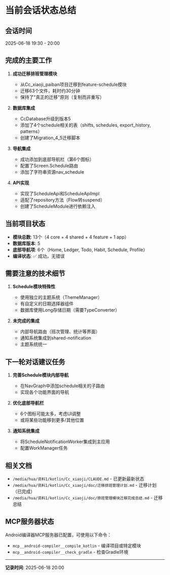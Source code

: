 # 当前会话状态总结

## 会话时间
2025-06-18 19:30 - 20:00

## 完成的主要工作
1. **成功迁移排班管理模块**
   - 从Cc_xiaoji_paiban项目迁移到feature-schedule模块
   - 迁移63个文件，耗时约30分钟
   - 保持了"真正的迁移"原则（复制而非重写）

2. **数据库集成**
   - CcDatabase升级到版本5
   - 添加了4个schedule相关的表（shifts, schedules, export_history, patterns）
   - 创建了Migration_4_5迁移脚本

3. **导航集成**
   - 成功添加到底部导航栏（第6个图标）
   - 配置了Screen.Schedule路由
   - 添加了字符串资源nav_schedule

4. **API实现**
   - 实现了ScheduleApi和ScheduleApiImpl
   - 适配了repository方法（Flow转suspend）
   - 创建了ScheduleModule进行依赖注入

## 当前项目状态
- **模块总数**: 13个（4 core + 4 shared + 4 feature + 1 app）
- **数据库版本**: 5
- **底部导航项**: 6个（Home, Ledger, Todo, Habit, Schedule, Profile）
- **编译状态**: ✅ 成功，无错误

## 需要注意的技术细节
1. **Schedule模块特殊性**
   - 使用独立的主题系统（ThemeManager）
   - 有自定义的日期选择器组件
   - 数据库使用Long存储日期（需要TypeConverter）

2. **未完成的集成**
   - 内部导航路由（班次管理、统计等界面）
   - 通知系统集成到shared-notification
   - 主题系统统一

## 下一轮对话建议任务
1. **完善Schedule模块内部导航**
   - 在NavGraph中添加schedule相关的子路由
   - 实现各个功能界面的导航

2. **优化底部导航栏**
   - 6个图标可能太多，考虑UI调整
   - 或将某些功能移到更多/其他位置

3. **通知系统集成**
   - 将ScheduleNotificationWorker集成到主应用
   - 配置WorkManager任务

## 相关文档
- `/media/hua/资料1/kotlin/Cc_xiaoji/CLAUDE.md` - 已更新最新状态
- `/media/hua/资料1/kotlin/Cc_xiaoji/doc/迁移排班管理计划.md` - 迁移计划（已完成）
- `/media/hua/资料1/kotlin/Cc_xiaoji/doc/排班管理模块迁移完成总结.md` - 迁移总结

## MCP服务器状态
Android编译器MCP服务器已配置，可使用以下命令：
- `mcp__android-compiler__compile_kotlin` - 编译项目或特定模块
- `mcp__android-compiler__check_gradle` - 检查Gradle环境

---
**记录时间**: 2025-06-18 20:00